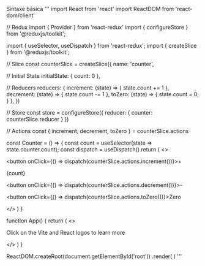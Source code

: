 Sintaxe básica
'''
import React from 'react'
import ReactDOM from 'react-dom/client'

// Redux
import { Provider } from 'react-redux'
import  { configureStore } from '@reduxjs/toolkit';

import { useSelector, useDispatch } from 'react-redux';
import { createSlice } from '@reduxjs/toolkit';

// Slice
const counterSlice = createSlice({
  name: 'counter',

  // Initial State
  initialState: {
      count: 0
  },
  
  // Reducers
  reducers: {
      increment: (state) => {
          state.count += 1
      },
      decrement: (state) => {
          state.count -= 1
      },
      toZero: (state) => {
          state.count = 0;
      }
  },
})

// Store
const store = configureStore({
  reducer: {
      counter: counterSlice.reducer
  }
})

// Actions
const { increment, decrement, toZero } = counterSlice.actions

const Counter  = () => {
  const count =  useSelector(state => state.counter.count);
  const dispatch = useDispatch()
  return (
      <>
          <p><button onClick={() => dispatch(counterSlice.actions.increment())}>+</button></p>
          <p>{count}</p>
          <p><button onClick={() => dispatch(counterSlice.actions.decrement())}>-</button></p>
          <p><button onClick={() => dispatch(counterSlice.actions.toZero())}>Zero</button></p>
      </>
  )
}

function App() {
  return (
    <>
      <p className="read-the-docs">
        Click on the Vite and React logos to learn more
        <Counter />
      </p>
    </>
  )
}

ReactDOM.createRoot(document.getElementById('root'))
.render(
<Provider store={store}>
  <App/>
</Provider>)
'''